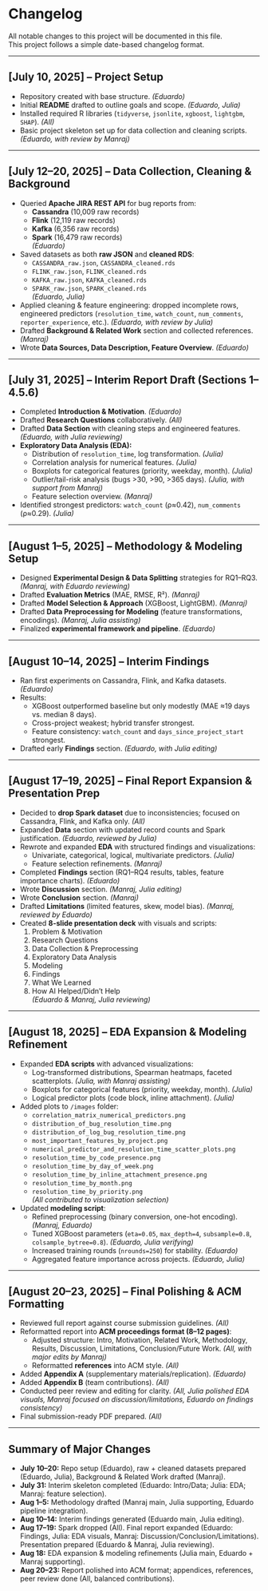 # Changelog

All notable changes to this project will be documented in this file.  
This project follows a simple date-based changelog format.

---

## [July 10, 2025] – Project Setup
- Repository created with base structure. *(Eduardo)*
- Initial **README** drafted to outline goals and scope. *(Eduardo, Julia)*
- Installed required R libraries (`tidyverse`, `jsonlite`, `xgboost`, `lightgbm`, `SHAP`). *(All)*
- Basic project skeleton set up for data collection and cleaning scripts. *(Eduardo, with review by Manraj)*

---

## [July 12–20, 2025] – Data Collection, Cleaning & Background
- Queried **Apache JIRA REST API** for bug reports from:
  - **Cassandra** (10,009 raw records)
  - **Flink** (12,119 raw records)
  - **Kafka** (6,356 raw records)
  - **Spark** (16,479 raw records)  
  *(Eduardo)*
- Saved datasets as both **raw JSON** and **cleaned RDS**:
  - `CASSANDRA_raw.json`, `CASSANDRA_cleaned.rds`  
  - `FLINK_raw.json`, `FLINK_cleaned.rds`  
  - `KAFKA_raw.json`, `KAFKA_cleaned.rds`  
  - `SPARK_raw.json`, `SPARK_cleaned.rds`  
  *(Eduardo, Julia)*
- Applied cleaning & feature engineering: dropped incomplete rows, engineered predictors (`resolution_time`, `watch_count`, `num_comments`, `reporter_experience`, etc.). *(Eduardo, with review by Julia)*
- Drafted **Background & Related Work** section and collected references. *(Manraj)*
- Wrote **Data Sources, Data Description, Feature Overview**. *(Eduardo)*

---

## [July 31, 2025] – Interim Report Draft (Sections 1–4.5.6)
- Completed **Introduction & Motivation**. *(Eduardo)*
- Drafted **Research Questions** collaboratively. *(All)*
- Drafted **Data Section** with cleaning steps and engineered features. *(Eduardo, with Julia reviewing)*
- **Exploratory Data Analysis (EDA):**
  - Distribution of `resolution_time`, log transformation. *(Julia)*
  - Correlation analysis for numerical features. *(Julia)*
  - Boxplots for categorical features (priority, weekday, month). *(Julia)*
  - Outlier/tail-risk analysis (bugs >30, >90, >365 days). *(Julia, with support from Manraj)*
  - Feature selection overview. *(Manraj)*
- Identified strongest predictors: `watch_count` (ρ≈0.42), `num_comments` (ρ≈0.29). *(Julia)*

---

## [August 1–5, 2025] – Methodology & Modeling Setup
- Designed **Experimental Design & Data Splitting** strategies for RQ1–RQ3. *(Manraj, with Eduardo reviewing)*
- Drafted **Evaluation Metrics** (MAE, RMSE, R²). *(Manraj)*
- Drafted **Model Selection & Approach** (XGBoost, LightGBM). *(Manraj)*
- Drafted **Data Preprocessing for Modeling** (feature transformations, encodings). *(Manraj, Julia assisting)*
- Finalized **experimental framework and pipeline**. *(Eduardo)*

---

## [August 10–14, 2025] – Interim Findings
- Ran first experiments on Cassandra, Flink, and Kafka datasets. *(Eduardo)*
- Results:
  - XGBoost outperformed baseline but only modestly (MAE ≈19 days vs. median 8 days).  
  - Cross-project weakest; hybrid transfer strongest.  
  - Feature consistency: `watch_count` and `days_since_project_start` strongest.  
- Drafted early **Findings** section. *(Eduardo, with Julia editing)*

---

## [August 17–19, 2025] – Final Report Expansion & Presentation Prep
- Decided to **drop Spark dataset** due to inconsistencies; focused on Cassandra, Flink, and Kafka only. *(All)*
- Expanded **Data** section with updated record counts and Spark justification. *(Eduardo, reviewed by Julia)*
- Rewrote and expanded **EDA** with structured findings and visualizations:
  - Univariate, categorical, logical, multivariate predictors. *(Julia)*  
  - Feature selection refinements. *(Manraj)*
- Completed **Findings** section (RQ1–RQ4 results, tables, feature importance charts). *(Eduardo)*
- Wrote **Discussion** section. *(Manraj, Julia editing)*
- Wrote **Conclusion** section. *(Manraj)*
- Drafted **Limitations** (limited features, skew, model bias). *(Manraj, reviewed by Eduardo)*
- Created **8-slide presentation deck** with visuals and scripts:  
  1. Problem & Motivation  
  2. Research Questions  
  3. Data Collection & Preprocessing  
  4. Exploratory Data Analysis  
  5. Modeling  
  6. Findings  
  7. What We Learned  
  8. How AI Helped/Didn’t Help  
  *(Eduardo & Manraj, Julia reviewing)*

---

## [August 18, 2025] – EDA Expansion & Modeling Refinement
- Expanded **EDA scripts** with advanced visualizations:
  - Log-transformed distributions, Spearman heatmaps, faceted scatterplots. *(Julia, with Manraj assisting)*
  - Boxplots for categorical features (priority, weekday, month). *(Julia)*  
  - Logical predictor plots (code block, inline attachment). *(Julia)*  
- Added plots to `/images` folder:  
  - `correlation_matrix_numerical_predictors.png`  
  - `distribution_of_bug_resolution_time.png`  
  - `distribution_of_log_bug_resolution_time.png`  
  - `most_important_features_by_project.png`  
  - `numerical_predictor_and_resolution_time_scatter_plots.png`  
  - `resolution_time_by_code_presence.png`  
  - `resolution_time_by_day_of_week.png`  
  - `resolution_time_by_inline_attachment_presence.png`  
  - `resolution_time_by_month.png`  
  - `resolution_time_by_priority.png`  
  *(All contributed to visualization selection)*
- Updated **modeling script**:
  - Refined preprocessing (binary conversion, one-hot encoding). *(Manraj, Eduardo)*  
  - Tuned XGBoost parameters (`eta=0.05`, `max_depth=4`, `subsample=0.8`, `colsample_bytree=0.8`). *(Eduardo, Julia verifying)*  
  - Increased training rounds (`nrounds=250`) for stability. *(Eduardo)*  
  - Aggregated feature importance across projects. *(Eduardo, Julia)*

---

## [August 20–23, 2025] – Final Polishing & ACM Formatting
- Reviewed full report against course submission guidelines. *(All)*
- Reformatted report into **ACM proceedings format (8–12 pages)**:
  - Adjusted structure: Intro, Motivation, Related Work, Methodology, Results, Discussion, Limitations, Conclusion/Future Work. *(All, with major edits by Manraj)*  
  - Reformatted **references** into ACM style. *(All)*  
- Added **Appendix A** (supplementary materials/replication). *(Eduardo)*  
- Added **Appendix B** (team contributions). *(All)*
- Conducted peer review and editing for clarity. *(All, Julia polished EDA visuals, Manraj focused on discussion/limitations, Eduardo on findings consistency)*  
- Final submission-ready PDF prepared. *(All)*

---

## Summary of Major Changes
- **July 10–20:** Repo setup (Eduardo), raw + cleaned datasets prepared (Eduardo, Julia), Background & Related Work drafted (Manraj).  
- **July 31:** Interim skeleton completed (Eduardo: Intro/Data; Julia: EDA; Manraj: feature selection).  
- **Aug 1–5:** Methodology drafted (Manraj main, Julia supporting, Eduardo pipeline integration).  
- **Aug 10–14:** Interim findings generated (Eduardo main, Julia editing).  
- **Aug 17–19:** Spark dropped (All). Final report expanded (Eduardo: Findings, Julia: EDA visuals, Manraj: Discussion/Conclusion/Limitations). Presentation prepared (Eduardo & Manraj, Julia reviewing).  
- **Aug 18:** EDA expansion & modeling refinements (Julia main, Eduardo + Manraj supporting).  
- **Aug 20–23:** Report polished into ACM format; appendices, references, peer review done (All, balanced contributions).  
